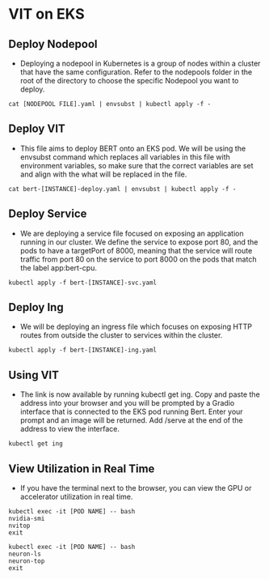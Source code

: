 # VIT on EKS


## Deploy Nodepool

* Deploying a nodepool in Kubernetes is a group of nodes within a cluster that have the same configuration. Refer to the nodepools folder in the root of the directory to choose the specific Nodepool you want to deploy.
```
cat [NODEPOOL FILE].yaml | envsubst | kubectl apply -f -
```

## Deploy VIT

* This file aims to deploy BERT onto an EKS pod. We will be using the envsubst command which replaces all variables in this file with environment variables, so make sure that the correct variables are set and align with the what will be replaced in the file.
```
cat bert-[INSTANCE]-deploy.yaml | envsubst | kubectl apply -f -
```

## Deploy Service

* We are deploying a service file focused on exposing an application running in our cluster. We define the service to expose port 80, and the pods to have a targetPort of 8000, meaning that the service will route traffic from port 80 on the service to port 8000 on the pods that match the label app:bert-cpu. 
```
kubectl apply -f bert-[INSTANCE]-svc.yaml
```

## Deploy Ing

* We will be deploying an ingress file which focuses on exposing HTTP routes from outside the cluster to services within the cluster. 
```
kubectl apply -f bert-[INSTANCE]-ing.yaml
```

## Using VIT 

* The link is now available by running kubectl get ing. Copy and paste the address into your browser and you will be prompted by a Gradio interface that is connected to the EKS pod running Bert. Enter your prompt and an image will be returned. Add /serve at the end of the address to view the interface.
```
kubectl get ing
```

## View Utilization in Real Time 

* If you have the terminal next to the browser, you can view the GPU or accelerator utilization in real time.
```
kubectl exec -it [POD NAME] -- bash
nvidia-smi 
nvitop
exit
```

```
kubectl exec -it [POD NAME] -- bash
neuron-ls
neuron-top
exit
```